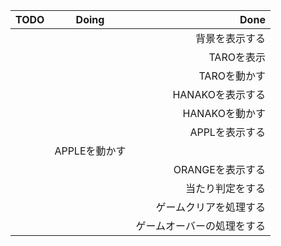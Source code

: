 | TODO | Doing | Done |
| :---         |     :---:      |          ---: |
|   ||   背景を表示する    |
|   ||    TAROを表示      |
|   || TAROを動かす   |
|   || HANAKOを表示する  |
|   || HANAKOを動かす  |
||| APPLを表示する    |
||  APPLEを動かす  | |
|||  ORANGEを表示する  |
||| 当たり判定をする   |
||| ゲームクリアを処理する  |
||| ゲームオーバーの処理をする  |
